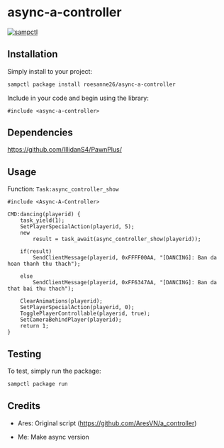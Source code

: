 # async-a-controller

[![sampctl](https://img.shields.io/badge/sampctl-async--a--controller-2f2f2f.svg?style=for-the-badge)](https://github.com/roesanne26/async-a-controller)

<!--
Short description of your library, why it's useful, some examples, pictures or
videos. Link to your forum release thread too.

Remember: You can use "forumfmt" to convert this readme to forum BBCode!

What the sections below should be used for:

`## Installation`: Leave this section un-edited unless you have some specific
additional installation procedure.

`## Testing`: Whether your library is tested with a simple `main()` and `print`,
unit-tested, or demonstrated via prompting the player to connect, you should
include some basic information for users to try out your code in some way.

And finally, maintaining your version number`:

* Follow [Semantic Versioning](https://semver.org/)
* When you release a new version, update `VERSION` and `git tag` it
* Versioning is important for sampctl to use the version control features

Happy Pawning!
-->

## Installation

Simply install to your project:


```bash
sampctl package install roesanne26/async-a-controller
```

Include in your code and begin using the library:

```pawn
#include <async-a-controller>
```
## Dependencies

<https://github.com/IllidanS4/PawnPlus/>
## Usage
Function: `Task:async_controller_show`
```pawn
#include <Async-A-Controller>

CMD:dancing(playerid) {
	task_yield(1);
	SetPlayerSpecialAction(playerid, 5);
	new 
		result = task_await(async_controller_show(playerid));
	
	if(result) 
		SendClientMessage(playerid, 0xFFFF00AA, "[DANCING]: Ban da hoan thanh thu thach");
	
	else 
		SendClientMessage(playerid, 0xFF6347AA, "[DANCING]: Ban da that bai thu thach");

	ClearAnimations(playerid);
	SetPlayerSpecialAction(playerid, 0);
	TogglePlayerControllable(playerid, true);
	SetCameraBehindPlayer(playerid);
	return 1;
}

```

<!--
Write your code documentation or examples here. If your library is documented in
the source code, direct users there. If not, list your API and describe it well
in this section. If your library is passive and has no API, simply omit this
section.
-->

## Testing

<!--
Depending on whether your package is tested via in-game "demo tests" or
y_testing unit-tests, you should indicate to readers what to expect below here.
-->

To test, simply run the package:

```bash
sampctl package run
```

## Credits

- Ares: Original script (https://github.com/AresVN/a_controller)

- Me: Make async version
